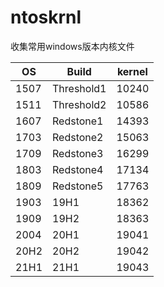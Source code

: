 # ntoskrnl
收集常用windows版本内核文件

| OS  | Build	      |	kernel |
| --  | ------------|--------|
|1507	| Threshold1	| 10240	 |
|1511	| Threshold2  | 10586  |	
|1607	| Redstone1 	| 14393	 |
|1703	| Redstone2	  | 15063	 |
|1709	| Redstone3   | 16299	 |
|1803	| Redstone4	  | 17134	 |
|1809	| Redstone5	  | 17763	 |
|1903	| 19H1	      | 18362	 |
|1909	| 19H2		    | 18363	 |
|2004	| 20H1	  	  | 19041	 |
|20H2	| 20H2	      | 19042	 |
|21H1	| 21H1	  	  | 19043	 |



